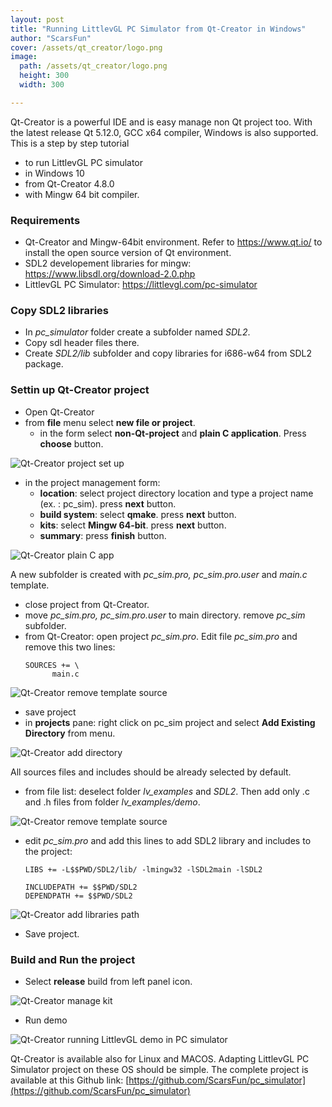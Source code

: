 ```yaml
---
layout: post
title: "Running LittlevGL PC Simulator from Qt-Creator in Windows"
author: "ScarsFun"
cover: /assets/qt_creator/logo.png
image:
  path: /assets/qt_creator/logo.png
  height: 300
  width: 300

---
```


Qt-Creator is a powerful IDE and is easy manage non Qt project too.
With the latest release Qt 5.12.0, GCC x64 compiler, Windows is also supported.
This is a step by step tutorial 
- to run LittlevGL PC simulator
- in Windows 10
- from Qt-Creator 4.8.0
- with Mingw 64 bit compiler.

### Requirements
* Qt-Creator and Mingw-64bit environment. Refer to https://www.qt.io/ to install the open source version of Qt environment.
* SDL2 developement libraries for mingw: https://www.libsdl.org/download-2.0.php
* LittlevGL PC Simulator: https://littlevgl.com/pc-simulator

### Copy SDL2 libraries
* In *pc_simulator* folder create a subfolder named *SDL2*. 
* Copy sdl header files there.
* Create *SDL2/lib* subfolder and copy libraries for i686-w64 from SDL2 package.

### Settin up Qt-Creator project
* Open Qt-Creator
* from **file** menu select **new file or project**.
  * in the form select **non-Qt-project** and **plain C application**. Press **choose** button.

![Qt-Creator project set up](/assets/qt_creator/new_project.PNG)

* in the project management form:
  * **location**: select project directory location and type a project name (ex. : pc_sim). press **next** button.
  * **build system**: select **qmake**. press **next** button.
  * **kits**: select **Mingw 64-bit**. press **next** button.
  * **summary**: press **finish** button.

![Qt-Creator plain C app](/assets/qt_creator/plain_c_app.PNG)

A new subfolder is created with *pc_sim.pro, pc_sim.pro.user* and *main.c* template.

* close project from Qt-Creator.
* move *pc_sim.pro, pc_sim.pro.user* to main directory. remove *pc_sim* subfolder.
* from Qt-Creator: open project *pc_sim.pro*. Edit file *pc_sim.pro* and remove this two lines:
  ```
  SOURCES += \
        main.c
  ```

![Qt-Creator remove template source](/assets/qt_creator/remove_souces.PNG)
* save project
* in **projects** pane: right click on pc_sim project and select **Add Existing Directory** from menu.

![Qt-Creator add directory](/assets/qt_creator/Add_Dir.png)
  
All sources files and includes should be already selected by default.
* from file list: deselect folder *lv_examples* and *SDL2*. Then add only .c and .h files from folder *lv_examples/demo*.

![Qt-Creator remove template source](/assets/qt_creator/file_select.PNG)
* edit *pc_sim.pro* and add this lines to add SDL2 library and includes to the project:
  ```
  LIBS += -L$$PWD/SDL2/lib/ -lmingw32 -lSDL2main -lSDL2

  INCLUDEPATH += $$PWD/SDL2
  DEPENDPATH += $$PWD/SDL2
  ```

![Qt-Creator add libraries path](/assets/qt_creator/add_SDL_path.PNG)
* Save project.

### Build and Run the project

* Select **release** build from left panel icon.

![Qt-Creator manage kit](/assets/qt_creator/release.png)
* Run demo

![Qt-Creator running LittlevGL demo in PC simulator](/assets/qt_creator/QT_littlevgl.PNG)

Qt-Creator is available also for Linux and MACOS. Adapting LittlevGL PC Simulator project on these OS should be simple.
The complete project is available at this Github link: [https://github.com/ScarsFun/pc_simulator](https://github.com/ScarsFun/pc_simulator) 

